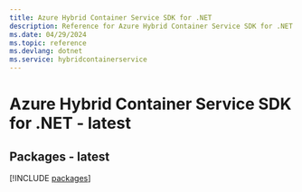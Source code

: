 ```yaml
---
title: Azure Hybrid Container Service SDK for .NET
description: Reference for Azure Hybrid Container Service SDK for .NET
ms.date: 04/29/2024
ms.topic: reference
ms.devlang: dotnet
ms.service: hybridcontainerservice
---
```

# Azure Hybrid Container Service SDK for .NET - latest
## Packages - latest
[!INCLUDE [packages](hybrid-container-service-index.md)]